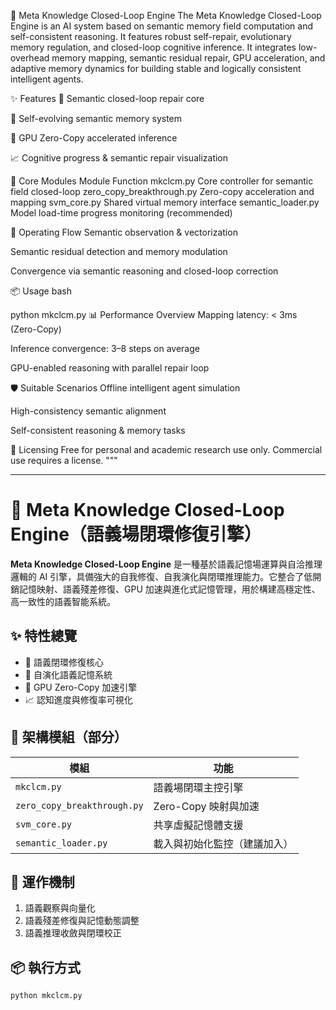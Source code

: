 🧠 Meta Knowledge Closed-Loop Engine
The Meta Knowledge Closed-Loop Engine is an AI system based on semantic memory field computation and self-consistent reasoning. It features robust self-repair, evolutionary memory regulation, and closed-loop cognitive inference. It integrates low-overhead memory mapping, semantic residual repair, GPU acceleration, and adaptive memory dynamics for building stable and logically consistent intelligent agents.

✨ Features
🔁 Semantic closed-loop repair core

🧬 Self-evolving semantic memory system

🚀 GPU Zero-Copy accelerated inference

📈 Cognitive progress & semantic repair visualization

🔧 Core Modules
Module	Function
mkclcm.py	Core controller for semantic field closed-loop
zero_copy_breakthrough.py	Zero-copy acceleration and mapping
svm_core.py	Shared virtual memory interface
semantic_loader.py	Model load-time progress monitoring (recommended)

🧠 Operating Flow
Semantic observation & vectorization

Semantic residual detection and memory modulation

Convergence via semantic reasoning and closed-loop correction

📦 Usage
bash

python mkclcm.py
📊 Performance Overview
Mapping latency: < 3ms (Zero-Copy)

Inference convergence: 3–8 steps on average

GPU-enabled reasoning with parallel repair loop

🛡️ Suitable Scenarios
Offline intelligent agent simulation

High-consistency semantic alignment

Self-consistent reasoning & memory tasks

📜 Licensing
Free for personal and academic research use only. Commercial use requires a license.
"""

---

# 🧠 Meta Knowledge Closed-Loop Engine（語義場閉環修復引擎）

**Meta Knowledge Closed-Loop Engine** 是一種基於語義記憶場運算與自洽推理邏輯的 AI 引擎，具備強大的自我修復、自我演化與閉環推理能力。它整合了低開銷記憶映射、語義殘差修復、GPU 加速與進化式記憶管理，用於構建高穩定性、高一致性的語義智能系統。

## ✨ 特性總覽

- 🔁 語義閉環修復核心
- 🧬 自演化語義記憶系統
- 🚀 GPU Zero-Copy 加速引擎
- 📈 認知進度與修復率可視化

## 🔧 架構模組（部分）

| 模組 | 功能 |
|------|------|
| `mkclcm.py` | 語義場閉環主控引擎 |
| `zero_copy_breakthrough.py` | Zero-Copy 映射與加速 |
| `svm_core.py` | 共享虛擬記憶體支援 |
| `semantic_loader.py` | 載入與初始化監控（建議加入） |

## 🧠 運作機制

1. 語義觀察與向量化
2. 語義殘差修復與記憶動態調整
3. 語義推理收斂與閉環校正

## 📦 執行方式

```bash
python mkclcm.py
